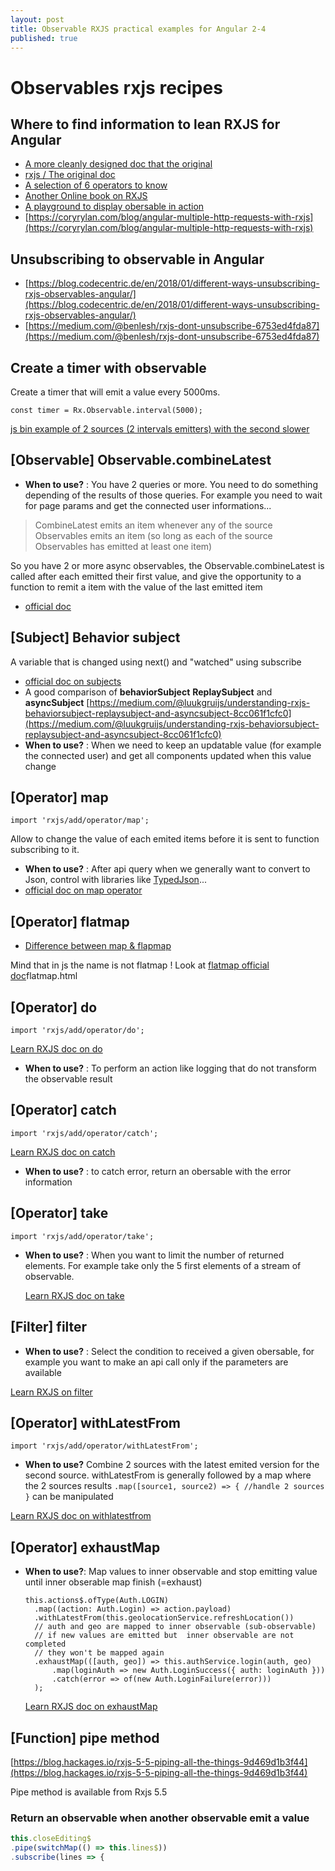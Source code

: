 ```yaml
---
layout: post
title: Observable RXJS practical examples for Angular 2-4
published: true
---
```


# Observables rxjs recipes

## Where to find information to lean RXJS for Angular

* [A more cleanly designed doc that the original](https://www.learnrxjs.io)
* [rxjs / The original doc](http://reactivex.io/rxjs/)
* [A selection of 6 operators to know](https://netbasal.com/rxjs-six-operators-that-you-must-know-5ed3b6e238a0)
* [Another Online book on RXJS](http://xgrommx.github.io/rx-book/content/observable)
* [A playground to display obersable in action](https://rxviz.com/examples/chess-game)
* [https://coryrylan.com/blog/angular-multiple-http-requests-with-rxjs](https://coryrylan.com/blog/angular-multiple-http-requests-with-rxjs)

## Unsubscribing to observable in Angular

* [https://blog.codecentric.de/en/2018/01/different-ways-unsubscribing-rxjs-observables-angular/](https://blog.codecentric.de/en/2018/01/different-ways-unsubscribing-rxjs-observables-angular/)
* [https://medium.com/@benlesh/rxjs-dont-unsubscribe-6753ed4fda87](https://medium.com/@benlesh/rxjs-dont-unsubscribe-6753ed4fda87)

## Create a timer with observable

Create a timer that will emit a value every 5000ms.

```text
const timer = Rx.Observable.interval(5000);
```

[js bin example of 2 sources \(2 intervals emitters\) with the second slower](http://jsbin.com/vujekucuxa/1)

## \[Observable\] Observable.combineLatest

* **When to use?** : You have 2 queries or more. You need to do something depending of the results of those queries. For example  you need to wait for page params and get the connected user informations...

> CombineLatest emits an item whenever any of the source Observables emits an item \(so long as each of the source Observables has emitted at least one item\)

So you have 2 or more async observables, the Observable.combineLatest is called after each emitted their first value, and give the opportunity to a function to remit a item with the value of the last emitted item

* [official doc](http://reactivex.io/documentation/operators/combinelatest.html)

## \[Subject\] Behavior subject

A variable that is changed using next\(\) and "watched" using subscribe

* [official doc on subjects](http://reactivex.io/documentation/subject.html)
* A good comparison of **behaviorSubject** **ReplaySubject** and **asyncSubject** [https://medium.com/@luukgruijs/understanding-rxjs-behaviorsubject-replaysubject-and-asyncsubject-8cc061f1cfc0](https://medium.com/@luukgruijs/understanding-rxjs-behaviorsubject-replaysubject-and-asyncsubject-8cc061f1cfc0)
* **When to use?** : When we need to keep an updatable value \(for example the connected user\) and get all components updated when this value change

## \[Operator\] map

`import 'rxjs/add/operator/map';`

Allow to change the value of each emited items before it is sent to function subscribing to it.

* **When to use?** : After api query when we generally want to convert to Json, control with libraries like [TypedJson](https://github.com/JohnWeisz/TypedJSON)...
* [ official doc on map operator](http://reactivex.io/documentation/operators/map.html)

## \[Operator\] flatmap

* [Difference between map & flapmap](https://namitamalik.github.io/Map-vs-FlatMap/)

Mind that in js the name is not flatmap ! Look at [flatmap official doc](http://reactivex.io/documentation/operators/)flatmap.html

## \[Operator\] do

`import 'rxjs/add/operator/do';`

[Learn RXJS doc on do](https://www.learnrxjs.io/operators/utility/do.html)

* **When to use?** : To perform an action like logging that do not transform the observable result

## \[Operator\] catch

`import 'rxjs/add/operator/catch';`

[Learn RXJS doc on catch](https://www.learnrxjs.io/operators/error_handling/catch.html)

* **When to use?** : to catch error, return an obersable with the error information

## \[Operator\] take

`import 'rxjs/add/operator/take';`

* **When to use?** : When you want to limit the number of returned elements. For example take only the 5 first elements of a stream of observable.

  [Learn RXJS doc on take](https://www.learnrxjs.io/operators/filtering/take.html)

## \[Filter\] filter

* **When to use?** : Select the condition to received a given obersable, for example you want to make an api call only if the parameters are available 

[Learn RXJS on filter](https://www.learnrxjs.io/operators/filtering/filter.html)

## \[Operator\] withLatestFrom

`import 'rxjs/add/operator/withLatestFrom';`

* **When to use?** Combine 2 sources with the latest emited version for the second source. withLatestFrom is generally followed by a map where the 2 sources results `.map([source1, source2) => { //handle 2 sources }` can be manipulated

[Learn RXJS doc on withlatestfrom](https://www.learnrxjs.io/operators/combination/withlatestfrom.html)

## \[Operator\] exhaustMap

* **When to use?**: Map values to inner observable and stop emitting value until inner obserable map finish \(=exhaust\)

  ```text
  this.actions$.ofType(Auth.LOGIN)
    .map((action: Auth.Login) => action.payload)
    .withLatestFrom(this.geolocationService.refreshLocation())
    // auth and geo are mapped to inner observable (sub-observable)
    // if new values are emitted but  inner observable are not completed
    // they won't be mapped again
    .exhaustMap(([auth, geo]) => this.authService.login(auth, geo)
        .map(loginAuth => new Auth.LoginSuccess({ auth: loginAuth }))
        .catch(error => of(new Auth.LoginFailure(error)))
    );
  ```

  [Learn RXJS doc on exhaustMap](https://github.com/btroncone/learn-rxjs/blob/master/operators/transformation/exhaustmap.md)

## \[Function\] pipe method

[https://blog.hackages.io/rxjs-5-5-piping-all-the-things-9d469d1b3f44](https://blog.hackages.io/rxjs-5-5-piping-all-the-things-9d469d1b3f44)

Pipe method is available from Rxjs 5.5

### Return an observable when another observable emit a value

```typescript
this.closeEditing$ 
.pipe(switchMap(() => this.lines$))
.subscribe(lines => {
```


